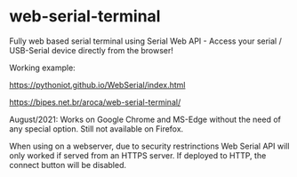 # web-serial-terminal
Fully web based serial terminal using Serial Web API - Access your serial / USB-Serial device directly from the browser!

Working example: 

https://pythoniot.github.io/WebSerial/index.html

https://bipes.net.br/aroca/web-serial-terminal/

August/2021: Works on Google Chrome and MS-Edge without the need of any special option. Still not available on Firefox.

When using on a webserver, due to security restrinctions Web Serial API will only worked if served from an HTTPS server. If deployed to HTTP, the connect button will be disabled.
